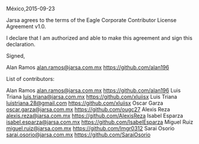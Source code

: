 México,2015-09-23

Jarsa agrees to the terms of the Eagle Corporate Contributor License Agreement v1.0.

I declare that I am authorized and able to make this agreement and sign this declaration.

Signed,

Alan Ramos  alan.ramos@jarsa.com.mx https://github.com/alan196

List of contributors:

Alan Ramos alan.ramos@jarsa.com.mx https://github.com/alan196
Luis Triana luis.triana@jarsa.com.mx https://github.com/xluiisx
Luis Triana luistriana.28@gmail.com https://github.com/xluiisx
Oscar Garza oscar.garza@jarsa.com.mx https://github.com/ougc27
Alexis Reza alexis.reza@jarsa.com.mx https://github.com/AlexisReza
Isabel Esparza isabel.esparza@jarsa.com.mx https://github.com/IsabelEsparza
Miguel Ruiz miguel.ruiz@jarsa.com.mx https://github.com/lmgr0312
Sarai Osorio sarai.osorio@jarsa.com.mx https://github.com/SaraiOsorio
